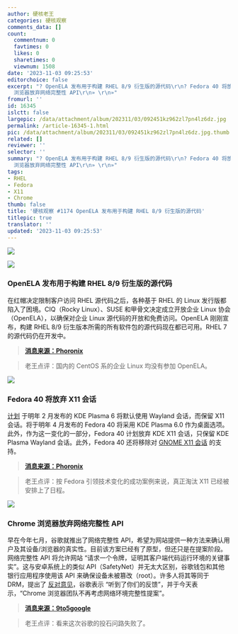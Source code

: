 ```yaml
---
author: 硬核老王
categories: 硬核观察
comments_data: []
count:
  commentnum: 0
  favtimes: 0
  likes: 0
  sharetimes: 0
  viewnum: 1508
date: '2023-11-03 09:25:53'
editorchoice: false
excerpt: "? OpenELA 发布用于构建 RHEL 8/9 衍生版的源代码\r\n? Fedora 40 将放弃 X11 会话\r\n? Chrome
  浏览器放弃网络完整性 API\r\n» \r\n»"
fromurl: ''
id: 16345
islctt: false
largepic: /data/attachment/album/202311/03/092451kz962zl7pn4lz6dz.jpg
permalink: /article-16345-1.html
pic: /data/attachment/album/202311/03/092451kz962zl7pn4lz6dz.jpg.thumb.jpg
related: []
reviewer: ''
selector: ''
summary: "? OpenELA 发布用于构建 RHEL 8/9 衍生版的源代码\r\n? Fedora 40 将放弃 X11 会话\r\n? Chrome
  浏览器放弃网络完整性 API\r\n» \r\n»"
tags:
- RHEL
- Fedora
- X11
- Chrome
thumb: false
title: '硬核观察 #1174 OpenELA 发布用于构建 RHEL 8/9 衍生版的源代码'
titlepic: true
translator: ''
updated: '2023-11-03 09:25:53'
---
```


![](/data/attachment/album/202311/03/092451kz962zl7pn4lz6dz.jpg)


![](/data/attachment/album/202311/03/092459f2u2dck020kwczux.jpg)


### OpenELA 发布用于构建 RHEL 8/9 衍生版的源代码


在红帽决定限制客户访问 RHEL 源代码之后，各种基于 RHEL 的 Linux 发行版都陷入了困境。CIQ（Rocky Linux）、SUSE 和甲骨文决定成立开放企业 Linux 协会（OpenELA），以确保对企业 Linux 源代码的开放和免费访问。OpenELA 刚刚宣布，构建 RHEL 8/9 衍生版本所需的所有软件包的源代码现在都已可用。RHEL 7 的源代码仍在开发中。



> 
> **[消息来源：Phoronix](https://www.phoronix.com/news/OpenELA-Initial-Source-Code)**
> 
> 
> 



> 
> 老王点评：国内的 CentOS 系的企业 Linux 均没有参加 OpenELA。
> 
> 
> 


![](/data/attachment/album/202311/03/092511kd3vmtd3chd9z8d0.jpg)


### Fedora 40 将放弃 X11 会话


[计划](/article-15821-1.html) 于明年 2 月发布的 KDE Plasma 6 将默认使用 Wayland 会话，而保留 X11 会话。将于明年 4 月发布的 Fedora 40 将采用 KDE Plasma 6.0 作为桌面选项。此外，作为这一变化的一部分，Fedora 40 计划放弃 KDE X11 会话，只保留 KDE Plasma Wayland 会话。此外，Fedora 40 还将移除对 [GNOME X11 会话](/article-16272-1.html) 的支持。



> 
> **[消息来源：Phoronix](https://www.phoronix.com/news/Fedora-40-Approves-Plasma-6)**
> 
> 
> 



> 
> 老王点评：按 Fedora 引领技术变化的成功案例来说，真正淘汰 X11 已经被安排上了日程。
> 
> 
> 


![](/data/attachment/album/202311/03/092550rrh11c1pmm44xyzq.jpg)


### Chrome 浏览器放弃网络完整性 API


早在今年七月，谷歌就推出了网络完整性 API，希望为网站提供一种方法来确认用户及其设备/浏览器的真实性。目前该方案已经有了原型，但还只是在提案阶段。网络完整性 API 将允许网站 “请求一个令牌，证明其客户端代码运行环境的关键事实”。这与安卓系统上的类似 API（SafetyNet）并无太大区别，谷歌钱包和其他银行应用程序使用该 API 来确保设备未被篡改（root）。许多人将其等同于 DRM，提出了 [反对意见](/article-16032-1.html)，谷歌表示 “听到了你们的反馈”，并于今天表示，“Chrome 浏览器团队不再考虑网络环境完整性提案”。



> 
> **[消息来源：9to5google](https://9to5google.com/2023/11/02/google-chrome-web-integrity-api/)**
> 
> 
> 



> 
> 老王点评：看来这次谷歌的投石问路失败了。
> 
> 
>